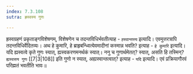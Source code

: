 ```yaml
---
index: 7.3.108
sutra: ह्रस्वस्य गुणः

---
```

   ह्रस्वग्रहणं प्रकृताङ्गविशेषणम्, विशेषणेन च तदन्तविधिर्भवतीत्याह - `ह्स्वान्तस्य` इत्यादि। एवमुत्तरत्रापि तदन्तविधिर्वेदितव्यः। अथ हे कुमारि, हे ब्राहृबन्ध्वित्येवमादीनां कस्मान्न भवति? इत्याह - `हे कुमारि` इत्यादि। यदि ह्यस्वत्वे कृते गुणः स्यात्, ह्यस्वकरणमनर्थकं स्यात्। ननु च गुणार्थमेतत्? स्यात्, असति हि तस्मिन्? `ह्यस्वसय गुणः`  [[7|3|108]]  इति गुणो न स्यात्, अह्यस्वान्तत्वात्? इत्याह - `यदि` इत्यादि। एवं प्रक्रियागौरवं परिह्मतं भवतीति भावः॥